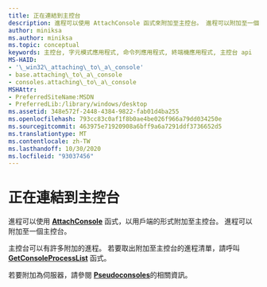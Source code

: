 ```yaml
---
title: 正在連結到主控台
description: 進程可以使用 AttachConsole 函式來附加至主控台。 進程可以附加至一個主控台。
author: miniksa
ms.author: miniksa
ms.topic: conceptual
keywords: 主控台, 字元模式應用程式, 命令列應用程式, 終端機應用程式, 主控台 api
MS-HAID:
- '\_win32\_attaching\_to\_a\_console'
- base.attaching\_to\_a\_console
- consoles.attaching\_to\_a\_console
MSHAttr:
- PreferredSiteName:MSDN
- PreferredLib:/library/windows/desktop
ms.assetid: 348e572f-2448-4384-9822-fab01d4ba255
ms.openlocfilehash: 793cc83c0af1f8b0ae4be026f966a79dd034250e
ms.sourcegitcommit: 463975e71920908a6bff9a6a7291ddf3736652d5
ms.translationtype: MT
ms.contentlocale: zh-TW
ms.lasthandoff: 10/30/2020
ms.locfileid: "93037456"
---
```

# <a name="attaching-to-a-console"></a>正在連結到主控台

進程可以使用 [**AttachConsole**](attachconsole.md) 函式，以用戶端的形式附加至主控台。 進程可以附加至一個主控台。

主控台可以有許多附加的進程。 若要取出附加至主控台的進程清單，請呼叫 [**GetConsoleProcessList**](getconsoleprocesslist.md) 函式。

若要附加為伺服器，請參閱 [**Pseudoconsoles**](pseudoconsoles.md)的相關資訊。
